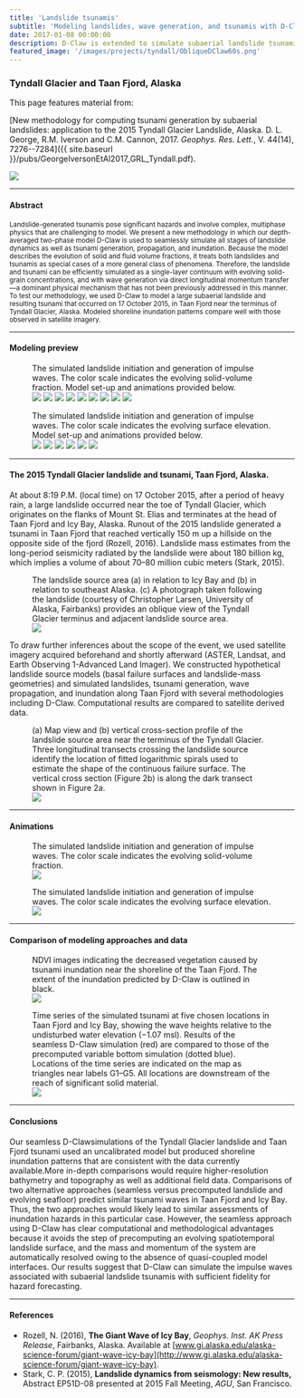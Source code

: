 ```yaml
---
title: 'Landslide tsunamis'
subtitle: 'Modeling landslides, wave generation, and tsunamis with D-Claw'
date: 2017-01-08 00:00:00
description: D-Claw is extended to simulate subaerial landslide tsunamis. Case study - the 2015 Tyndall Glacier (Alaska) landslide and tsunami.
featured_image: '/images/projects/tyndall/ObliqueDClaw60s.png'
---
```



### Tyndall Glacier and Taan Fjord, Alaska

This page features material from:

[New methodology for computing tsunami generation by subaerial landslides: application to the 2015 Tyndall Glacier Landslide, Alaska. D. L. George, R.M. Iverson and C.M. Cannon, 2017. *Geophys. Res. Lett.*, V. 44(14), 7276--7284]({{ site.baseurl }}/pubs/GeorgeIversonEtAl2017_GRL_Tyndall.pdf).

![](/images/projects/tyndall/ObliqueDClaw30s.png)

---
#### Abstract

<small>Landslide-generated tsunamis pose significant hazards and involve complex, multiphase physics that are challenging to model. We present a new methodology in which our depth-averaged two-phase model D-Claw is used to seamlessly simulate all stages of landslide dynamics as well as tsunami generation, propagation, and inundation. Because the model describes the evolution of solid and fluid volume fractions, it treats both landslides and tsunamis as special cases of a more general class of phenomena. Therefore, the landslide and tsunami can be efficiently simulated as a single-layer continuum with evolving solid-grain concentrations, and with wave generation via direct longitudinal momentum transfer—a dominant physical mechanism that has not been previously addressed in this manner. To test our methodology, we used D-Claw to model a large subaerial landslide and resulting tsunami that occurred on 17 October 2015, in Taan Fjord near the terminus of Tyndall Glacier, Alaska. Modeled shoreline inundation patterns compare well with those observed in satellite imagery.</small>

---
#### Modeling preview

<figure>
<figcaption> The simulated landslide initiation and generation of impulse waves. The color scale indicates the evolving solid-volume fraction. Model set-up and animations provided below.</figcaption>
<div class="gallery" data-columns="3">
	<img src="/images/projects/tyndall/ObliqueDClaw00s.png">
	<img src="/images/projects/tyndall/ObliqueDClaw10s.png">
	<img src="/images/projects/tyndall/ObliqueDClaw20s.png">
	<img src="/images/projects/tyndall/ObliqueDClaw30s.png">
	<img src="/images/projects/tyndall/ObliqueDClaw40s.png">
	<img src="/images/projects/tyndall/ObliqueDClaw50s.png">
	<img src="/images/projects/tyndall/ObliqueDClaw60s.png">
	<img src="/images/projects/tyndall/ObliqueDClaw70s.png">
	<img src="/images/projects/tyndall/ObliqueDClaw80s.png">
</div>
</figure>

<figure>
<figcaption>The simulated landslide initiation and generation of impulse waves. The color scale indicates the evolving surface elevation. Model set-up and animations provided below.</figcaption>
<div class="gallery" data-columns="3">
	<img src="/images/projects/tyndall/OverheadDClaw000s.png">
	<img src="/images/projects/tyndall/OverheadDClaw100s.png">
	<img src="/images/projects/tyndall/OverheadDClaw200s.png">
	<img src="/images/projects/tyndall/OverheadDClaw300s.png">
	<img src="/images/projects/tyndall/OverheadDClaw400s.png">
	<img src="/images/projects/tyndall/OverheadDClaw500s.png">
</div>
</figure>

---
#### The 2015 Tyndall Glacier landslide and tsunami, Taan Fjord, Alaska.

At about 8:19 P.M. (local time) on 17 October 2015, after a period of heavy rain, a large landslide occurred near the toe of Tyndall Glacier, which originates on the flanks of Mount St. Elias and terminates at the head of Taan Fjord and Icy Bay, Alaska. Runout of the 2015 landslide generated a tsunami in Taan Fjord that reached vertically 150 m up a hillside on the opposite side of the fjord (Rozell, 2016). Landslide mass estimates from the long-period seismicity radiated by the landslide were about 180 billion kg, which implies a volume of about 70–80 million cubic meters (Stark, 2015). 

<figure>
<figcaption> The landslide source area (a) in relation to Icy Bay and (b) in relation to southeast Alaska. (c) A photograph
taken following the landslide (courtesy of Christopher Larsen, University of Alaska, Fairbanks) provides an oblique view
of the Tyndall Glacier terminus and adjacent landslide source area.
</figcaption>

<img src="{{ site.baseurl }}/images/projects/tyndall/IcyBay.png">
</figure>

To draw further inferences about the scope of the event, we used satellite imagery acquired beforehand and shortly afterward (ASTER, Landsat, and Earth Observing 1-Advanced Land Imager). We constructed hypothetical landslide source models (basal failure surfaces and landslide-mass geometries) and simulated landslides, tsunami generation, wave propagation, and inundation along Taan Fjord with several methodologies including D-Claw. Computational results are compared to satellite derived data.

<figure>
<figcaption>(a) Map view and (b) vertical cross-section profile of the landslide source area near the terminus of the Tyndall
Glacier. Three longitudinal transects crossing the landslide source identify the location of fitted logarithmic spirals used
to estimate the shape of the continuous failure surface. The vertical cross section (Figure 2b) is along the dark transect
shown in Figure 2a.
</figcaption>

<img src="{{ site.baseurl }}/images/projects/tyndall/LandslideSource.png">
</figure>

---
#### Animations

<figure>
<figcaption>The simulated landslide initiation and generation of impulse waves. The color scale indicates the evolving
solid-volume fraction.</figcaption>
<img src="{{ site.baseurl }}/images/projects/tyndall/Tyndall_oblique_grl.gif">
</figure>



<figure>
<figcaption>The simulated landslide initiation and generation of impulse waves. The color scale indicates the evolving surface elevation.</figcaption>
<img src="{{ site.baseurl }}/images/projects/tyndall/Tyndall_overhead_grl.gif">
</figure>

---
#### Comparison of modeling approaches and data

<figure>
<figcaption>NDVI images indicating the decreased vegetation caused by tsunami inundation near the shoreline of the
Taan Fjord. The extent of the inundation predicted by D-Claw is outlined in black.</figcaption>
<img src="{{ site.baseurl }}/images/projects/tyndall/NDVI_2panel.png">
</figure>

<figure>
<figcaption>Time series of the simulated tsunami at five chosen locations in Taan Fjord and Icy Bay, showing the wave
heights relative to the undisturbed water elevation (−1.07 msl). Results of the seamless D-Claw simulation (red) are
compared to those of the precomputed variable bottom simulation (dotted blue). Locations of the time series are
indicated on the map as triangles near labels G1–G5. All locations are downstream of the reach of significant
solid material. </figcaption>
<img src="{{ site.baseurl }}/images/projects/tyndall/TsunamiGauges.png">
</figure>


---
#### Conclusions

Our seamless D-Clawsimulations of the Tyndall Glacier landslide and Taan Fjord tsunami used an uncalibrated
model but produced shoreline inundation patterns that are consistent with the data currently available.More
in-depth comparisons would require higher-resolution bathymetry and topography as well as additional
field data. Comparisons of two alternative approaches (seamless versus precomputed landslide and evolving
seafloor) predict similar tsunami waves in Taan Fjord and Icy Bay. Thus, the two approaches would likely lead
to similar assessments of inundation hazards in this particular case. However, the seamless approach using
D-Claw has clear computational and methodological advantages because it avoids the step of precomputing
an evolving spatiotemporal landslide surface, and the mass and momentum of the system are automatically
resolved owing to the absence of quasi-coupled model interfaces. Our results suggest that D-Claw can
simulate the impulse waves associated with subaerial landslide tsunamis with sufficient fidelity for hazard
forecasting.

---
#### References

* Rozell, N. (2016), **The Giant Wave of Icy Bay**, *Geophys. Inst. AK Press Release*, Fairbanks, Alaska. Available at [www.gi.alaska.edu/alaska-science-forum/giant-wave-icy-bay](http://www.gi.alaska.edu/alaska-science-forum/giant-wave-icy-bay).
* Stark, C. P. (2015), **Landslide dynamics from seismology: New results,** Abstract EP51D-08 presented at 2015 Fall Meeting, *AGU*, San Francisco.




